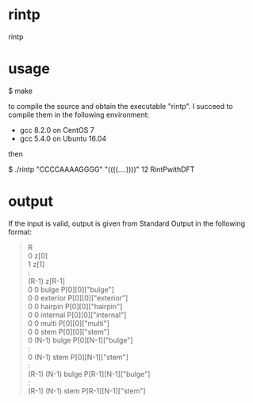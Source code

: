 # rintp
rintp

# usage

$ make

to compile the source and obtain the executable "rintp". I succeed to compile them in the following environment:

* gcc 8.2.0 on CentOS 7
* gcc 5.4.0 on Ubuntu 16.04

then

$ ./rintp "CCCCAAAAGGGG" "((((....))))" 12 RintPwithDFT

# output

If the input is valid, output is given from Standard Output in the following format:

> R  
> 0 z[0]  
> 1 z[1]  
> :  
> (R-1) z[R-1]  
> 0 0 bulge P[0][0]["bulge"]  
> 0 0 exterior P[0][0]["exterior"]  
> 0 0 hairpin P[0][0]["hairpin"]  
> 0 0 internal P[0][0]["internal"]  
> 0 0 multi P[0][0]["multi"]  
> 0 0 stem P[0][0]["stem"]  
> 0 (N-1) bulge P[0][N-1]["bulge"]  
> :  
> 0 (N-1) stem P[0][N-1]["stem"]  
> :  
> (R-1) (N-1) bulge P[R-1][N-1]["bulge"]  
> :  
> (R-1) (N-1) stem P[R-1][N-1]["stem"]  



